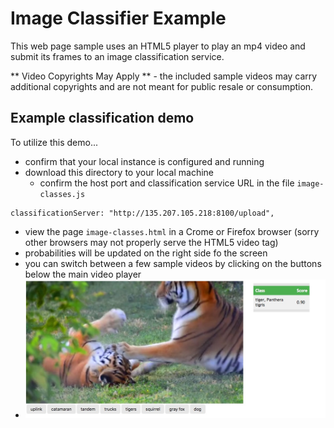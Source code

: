 # Image Classifier Example
This web page sample uses an HTML5 player to play an mp4 video and submit its 
frames to an image classification service.

** Video Copyrights May Apply ** - the included sample videos may carry 
additional copyrights and are not meant for public resale or consumption.

## Example classification demo
To utilize this demo...

* confirm that your local instance is configured and running
* download this directory to your local machine
  * confirm the host port and classification service URL in the file `image-classes.js`
```
classificationServer: "http://135.207.105.218:8100/upload",
```

* view the page `image-classes.html` in a Crome or Firefox browser (sorry other browsers may not properly serve the HTML5 video tag)
* probabilities will be updated on the right side fo the screen
* you can switch between a few sample videos by clicking on the buttons below the main video player
* ![example web application classifying tigers video](example_running.jpg "Example web application classifying tigers video") 
